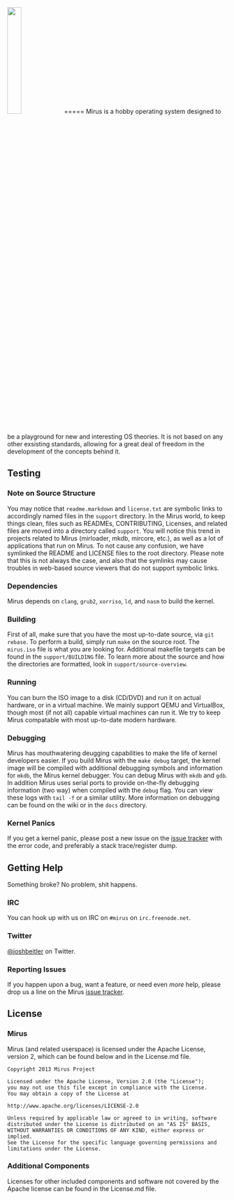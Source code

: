 <img src="https://raw.github.com/joshbeitler/mirus/master/docs/misc/newlooklogo-black.png" width="25%" />
=====
Mirus is a hobby operating system designed to be a playground for new and interesting OS theories.  It is not based on any other exsisting standards, allowing for a great deal of freedom in the development of the concepts behind it.

## Testing

### Note on Source Structure
You may notice that `readme.markdown` and `license.txt` are symbolic links to accordingly named files in the `support` directory.  In the Mirus world, to keep things clean, files such as READMEs, CONTRIBUTING, Licenses, and related files are moved into a directory called `support`.  You will notice this trend in projects related to Mirus (mirloader, mkdb, mircore, etc.), as well as a lot of applications that run on Mirus.  To not cause any confusion, we have symlinked the README and LICENSE files to the root directory.  Please note that this is not always the case, and also that the symlinks may cause troubles in web-based source viewers that do not support symbolic links.

### Dependencies
Mirus depends on `clang`, `grub2`, `xorriso`, `ld`, and `nasm` to build the kernel.

### Building
First of all, make sure that you have the most up-to-date source, via `git rebase`.  To  perform a build, simply run `make` on the source root.  The `mirus.iso` file is what you are looking for.  Additional makefile targets can be found in the `support/BUILDING` file.  To learn more about the source and how the directories are formatted, look in `support/source-overview`.

### Running
You can burn the ISO image to a disk (CD/DVD) and run it on actual hardware, or in a virtual machine.  We mainly support QEMU and VirtualBox, though most (if not all) capable virtual machines can run it.  We try to keep Mirus compatable with most up-to-date modern hardware.

### Debugging
Mirus has mouthwatering deugging capabilities to make the life of kernel developers easier.  If you build Mirus with the `make debug` target, the kernel image will be compiled with additional debugging symbols and information for `mkdb`, the Mirus kernel debugger.  You can debug Mirus with `mkdb` and `gdb`. In addition Mirus uses serial ports to provide on-the-fly debugging information (two way) when compiled with the `debug` flag.  You can view these logs with `tail -f` or a similar utility.  More information on debugging can be found on the wiki or in the `docs` directory.

### Kernel Panics
If you get a kernel panic, please post a new issue on the [issue tracker](https://github.com/joshbeitler/mirus/issues) with the error code, and preferably a stack trace/register dump.

## Getting Help
Something broke?  No problem, shit happens.

### IRC
You can hook up with us on IRC on `#mirus` on `irc.freenode.net`.

### Twitter
[@joshbeitler](http://twitter.com/joshbeitler) on Twitter.

### Reporting Issues
If you happen upon a bug, want a feature, or need even *more* help, please drop us a line on the Mirus [issue tracker](https://github.com/joshbeitler/mirus/issues).

## License

### Mirus
Mirus (and related userspace) is licensed under the Apache License, version 2, which can be found below and in the License.md file.

    Copyright 2013 Mirus Project
    
    Licensed under the Apache License, Version 2.0 (the "License");
    you may not use this file except in compliance with the License.
    You may obtain a copy of the License at
    
    http://www.apache.org/licenses/LICENSE-2.0
    
    Unless required by applicable law or agreed to in writing, software
    distributed under the License is distributed on an "AS IS" BASIS,
    WITHOUT WARRANTIES OR CONDITIONS OF ANY KIND, either express or implied.
    See the License for the specific language governing permissions and
    limitations under the License.

### Additional Components
Licenses for other included components and software not covered by the Apache license can be found in the License.md file.

